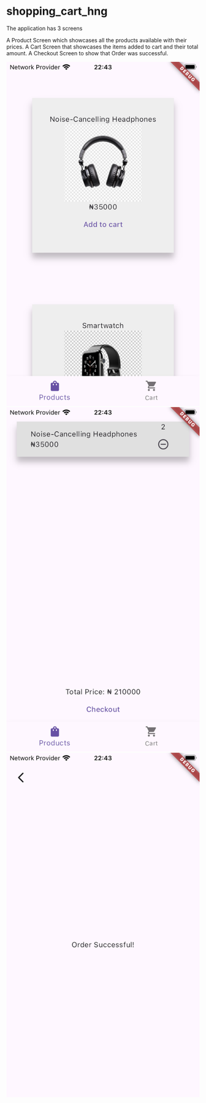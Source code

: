 # shopping_cart_hng

The application has 3 screens

A Product Screen which showcases all the products available with their prices.
A Cart Screen that showcases the items added to cart and their total amount.
A Checkout Screen to show that Order was successful.

![Product Screen](home_screen.png)  ![Cart Screen](checkout_screen.png)     ![Order Successful](order_successful.png)